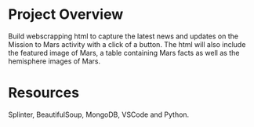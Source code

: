 # Project Overview
Build webscrapping html to capture the latest news and updates on the Mission to Mars activity with a click of a button.  The html will also include the featured image of Mars, a table containing Mars facts as well as the hemisphere images of Mars. 

# Resources
Splinter, BeautifulSoup, MongoDB, VSCode and Python.
